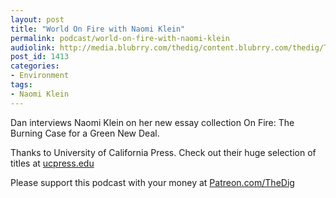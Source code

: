 ```yaml
---
layout: post
title: "World On Fire with Naomi Klein"
permalink: podcast/world-on-fire-with-naomi-klein
audiolink: http://media.blubrry.com/thedig/content.blubrry.com/thedig/The_Dig-EP_228-Klein.mp3
post_id: 1413
categories: 
- Environment
tags: 
- Naomi Klein
---
```


Dan interviews Naomi Klein on her new essay collection 
On Fire: The Burning Case for a Green New Deal.

Thanks to University of California Press. Check out their huge selection of titles at 
[ucpress.edu](http://ucpress.edu)

Please support this podcast with your money at 
[Patreon.com/TheDig](http://Patreon.com/TheDig)